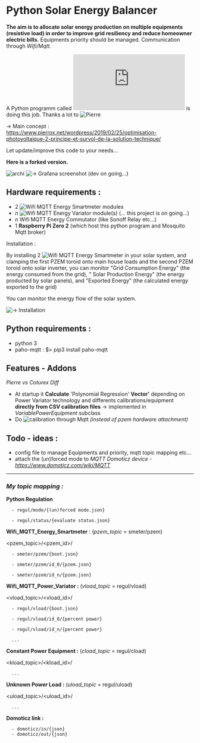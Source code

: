 # **Py**thon **S**olar **E**nergy **B**alancer

**The aim is to allocate  solar energy production on multiple equipments (resistive load) in order to improve grid resiliency and reduce homeowner electric bills.**
Equipments priority should be managed.
Communication through _Wifi/Mqtt._

A Python programm called !['regulation.py'](https://github.com/pierrehebert/photovoltaic_optimizer/blob/master/regulation/power_regulation.py) is doing this job. Thanks a lot to ![Pierre](https://github.com/pierrehebert)

 → Main concept : https://www.pierrox.net/wordpress/2019/02/25/optimisation-photovoltaique-2-principe-et-survol-de-la-solution-technique/

Let update/improve this code to your needs...


**Here is a forked version.**

![archi](https://user-images.githubusercontent.com/53934994/143550182-6fd8dece-473a-403d-a239-0491a142e8cf.png)
![→ Grafana](https://github.com/Coturex/Wifi_Mqtt_SolarBalancer/blob/main/grafana/grafana_screenshot.png) screenshot (dev on going...)
## Hardware requirements :

- 2  ![Wifi MQTT Energy Smartmeter](https://github.com/Coturex/Wifi_Mqtt_SmartMeter) modules
- _n_ ![Wifi MQTT Energy Variator](https://github.com/Coturex/Wifi_Mqtt_PowerVariator) module(s) (... this project is on going...)
- _n_ Wifi MQTT Energy Commutator (like Sonoff Relay etc...)
- 1 **Raspberry Pi Zero 2**    (which host this python program and Mosquito Mqtt broker)

Installation :

By installing 2 ![Wifi MQTT Energy Smartmeter](https://github.com/Coturex/Wifi_Mqtt_SmartMeter) in your solar system, and clamping the first PZEM toroid  onto main house loads and the second PZEM toroid onto solar inverter, you can monitor &quot;Grid Consumption Energy&quot; (the energy consumed from the grid), &quot; Solar Production Energy&quot; (the energy producted by solar panels), and &quot;Exported Energy&quot; (the calculated energy exported to the grid) 

You can monitor the energy flow of the solar system.


![→ Installation](https://user-images.githubusercontent.com/53934994/149158317-c42a7bb8-f4ff-4ae2-8558-30705d612a8b.png)

 

## Python requirements :
- python 3
- paho-mqtt : $> pip3 install paho-mqtt

## Features - Addons
  _Pierre vs Coturex Diff_
- At startup it **Calculate** 'Polynomial Regression' **Vector'** depending on Power Variator technology and differents calibrations/equipment **directly from CSV calibration files**   -> implemented in _VariablePowerEquipment_ subclass
- Do ![calibration](https://github.com/Coturex/Wifi_Mqtt_SolarBalancer/tree/main/calibration) through Mqtt _(instead of pzem hardware attachment)_

## Todo - ideas :
 - config file to manage Equipments and priority, mqtt topic mapping etc...
 - attach the (un)forced mode to _MQTT Domoticz device_ - _https://www.domoticz.com/wiki/MQTT_


-------

### _My topic mapping :_

  **Python Regulation**
  
      - regul/mode/{(un)forced mode.json}
      
      - regul/status/{evaluate status.json}   

  **Wifi_MQTT_Energy_Smartmeter** : (_pzem_topic_ = smeter/pzem)
  
   <pzem_topic>/<pzem_id>/
   
      - smeter/pzem/{boot.json}
   
      - smeter/pzem/id_0/{pzem.json}
   
      - smeter/pzem/id_n/{pzem.json}


   **Wifi_MQTT_Power_Variator :**  (_vload_topic_ = regul/vload)
   
   <vload_topic>/<vload_id>/
             
      - regul/vload/{boot.json}
     
      - regul/vload/id_0/{percent power}
   
      - regul/vload/id_n/{percent power}
      
      ...

   **Constant Power Equipment :** (_cload_topic_ = regul/cload)
   
   <kload_topic>/<kload_id>/
   
      ...
   
   **Unknown Power Load :** (_uload_topic_ = regul/uload)
   
   <uload_topic>/<uload_id>/
   
      ...
   
   
   **Domoticz link :**
   
      - domoticz/in/{json} 
      - domoticz/out/{json} 
